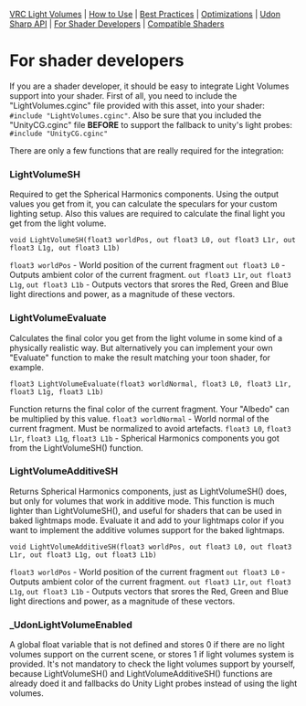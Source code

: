 [VRC Light Volumes](README.md) | [How to Use](Documentation/HowtoUse.md) | [Best Practices](Documentation/BestPractices.md) | [Optimizations](Documentation/Optimizations.md) | [Udon Sharp API](Documentation/UdonSharpAPI.md) | [For Shader Developers](Documentation/ForShaderDevelopers.md) | [Compatible Shaders](Documentation/CompatibleShaders.md)
# For shader developers
If you are a shader developer, it should be easy to integrate Light Volumes support into your shader. First of all, you need to include the "LightVolumes.cginc" file provided with this asset, into your shader:  `#include "LightVolumes.cginc"`. 
Also be sure that you included the "UnityCG.cginc" file **BEFORE** to support the fallback to unity's light probes:  `#include "UnityCG.cginc"`

There are only a few functions that are really required for the integration: 
### LightVolumeSH
Required to get the Spherical Harmonics components. Using the output values you get from it, you can calculate the speculars for your custom lighting setup. Also this values are required to calculate the final light you get from the light volume.

```
void LightVolumeSH(float3 worldPos, out float3 L0, out float3 L1r, out float3 L1g, out float3 L1b)
```

`float3 worldPos` - World position of the current fragment
`out float3 L0` - Outputs ambient color of the current fragment.
`out float3 L1r`, `out float3 L1g`, `out float3 L1b` - Outputs vectors that srores the Red, Green and Blue light directions and power, as a magnitude of these vectors.
### LightVolumeEvaluate
Calculates the final color you get from the light volume in some kind of a physically realistic way. But alternatively you can implement your own "Evaluate" function to make the result matching your toon shader, for example.

```
float3 LightVolumeEvaluate(float3 worldNormal, float3 L0, float3 L1r, float3 L1g, float3 L1b)
```

Function returns the final color of the current fragment. Your "Albedo" can be multiplied by this value.
`float3 worldNormal` - World normal of the current fragment. Must be normalized to avoid artefacts.
`float3 L0`, `float3 L1r`, `float3 L1g`, `float3 L1b` - Spherical Harmonics components you got from the LightVolumeSH() function.
### LightVolumeAdditiveSH
Returns Spherical Harmonics components, just as LightVolumeSH() does, but only for volumes that work in additive mode. This function is much lighter than LightVolumeSH(), and useful for shaders that can be used in baked lightmaps mode. Evaluate it and add to your lightmaps color if you want to implement the additive volumes support for the baked lightmaps.

```
void LightVolumeAdditiveSH(float3 worldPos, out float3 L0, out float3 L1r, out float3 L1g, out float3 L1b)
```

`float3 worldPos` - World position of the current fragment
`out float3 L0` - Outputs ambient color of the current fragment.
`out float3 L1r`, `out float3 L1g`, `out float3 L1b` - Outputs vectors that srores the Red, Green and Blue light directions and power, as a magnitude of these vectors.

### \_UdonLightVolumeEnabled
A global float variable that is not defined and stores 0 if there are no light volumes support on the current scene, or stores 1 if light volumes system is provided. It's not mandatory to check the light volumes support by yourself, because LightVolumeSH() and LightVolumeAdditiveSH() functions are already doed it and fallbacks do Unity Light probes instead of using the light volumes.
